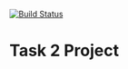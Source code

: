 [![Build Status](https://travis-ci.org/sergey-lb/task-2.svg?branch=master)](https://travis-ci.org/sergey-lb/task-2)

# Task 2 Project